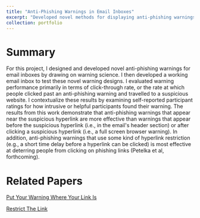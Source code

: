 ```yaml
---
title: "Anti-Phishing Warnings in Email Inboxes"
excerpt: "Developed novel methods for displaying anti-phishing warnings in email inboxes and tested their effectiveness in a web-based experiment."
collection: portfolio
---
```


# Summary 
For this project, I designed and developed novel anti-phishing warnings for email inboxes by drawing on warning science. I then developed a working email inbox to test these novel warning designs. I evaluated warning performance primarily in terms of click-through rate, or the rate at which people clicked past an anti-phishing warning and travelled to a suspicious website. I contextualize these results by examining self-reported participant ratings for how intrusive or helpful participants found their warning. The results from this work demonstrate that anti-phishing warnings that appear near the suspicious hyperlink are more effective than warnings that appear before the suspicious hyperlink (i.e., in the email's header section) or after clicking a suspicious hyperlink (i.e., a full screen browser warning). In addition, anti-phishing warnings that use some kind of hyperlink restriction (e.g., a short time delay before a hyperlink can be clicked) is most effective at deterring people from clicking on phishing links (Petelka et al, forthcoming).

# Related Papers
[Put Your Warning Where Your Link Is](/publications/chi_2019_phishing)

[Restrict The Link](/publications/2024_phishing)

